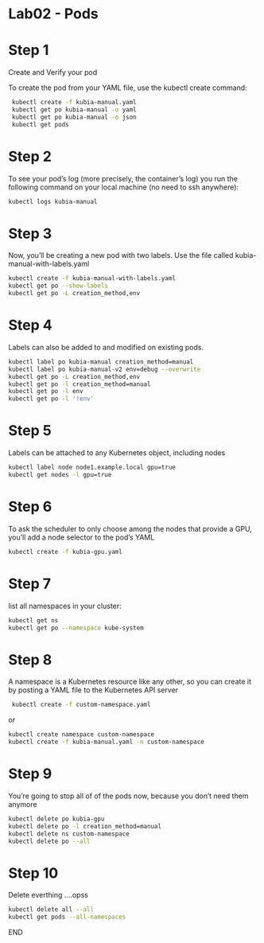 #  Lab02 - Pods 


# Step 1 

Create and Verify your pod 

To create the pod from your YAML file, use the kubectl create command:

```sh
 kubectl create -f kubia-manual.yaml 
 kubectl get po kubia-manual -o yaml
 kubectl get po kubia-manual -o json
 kubectl get pods
```

# Step 2 

To see your pod’s log (more precisely, the container’s log) you run the following command on your local machine (no need to ssh anywhere):
```sh
kubectl logs kubia-manual
```

# Step 3 
Now, you’ll be creating a new pod with two labels. Use the file called kubia-manual-with-labels.yaml 

```sh
kubectl create -f kubia-manual-with-labels.yaml
kubectl get po --show-labels
kubectl get po -L creation_method,env
```

# Step 4 
Labels can also be added to and modified on existing pods. 
```sh
kubectl label po kubia-manual creation_method=manual
kubectl label po kubia-manual-v2 env=debug --overwrite
kubectl get po -L creation_method,env
kubectl get po -l creation_method=manual
kubectl get po -l env
kubectl get po -l '!env'
```

# Step 5
Labels can be attached to any Kubernetes object, including nodes
```sh
kubectl label node node1.example.local gpu=true
kubectl get nodes -l gpu=true

```

# Step 6

To ask the scheduler to only choose among the nodes that provide a GPU, you’ll
add a node selector to the pod’s YAML
```sh
kubectl create -f kubia-gpu.yaml
```

# Step 7
list all namespaces in your cluster:
```sh
kubectl get ns
kubectl get po --namespace kube-system
```

# Step 8 
A namespace is a Kubernetes resource like any other, so you can create it by posting a
YAML file to the Kubernetes API server

```sh
 kubectl create -f custom-namespace.yaml
```
or
```sh
kubectl create namespace custom-namespace
kubectl create -f kubia-manual.yaml -n custom-namespace
```

# Step 9 
You’re going to stop all of of the pods now, because you don’t need them anymore
```sh
kubectl delete po kubia-gpu
kubectl delete po -l creation_method=manual
kubectl delete ns custom-namespace
kubectl delete po --all
```

# Step 10 

Delete everthing ....opss 

```sh
kubectl delete all --all
kubectl get pods --all-namespaces
```

END